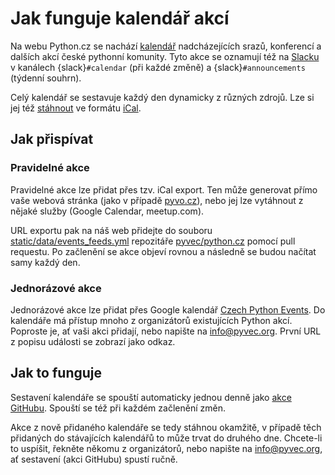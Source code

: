 # Jak funguje kalendář akcí

Na webu Python.cz se nachází [kalendář](https://python.cz/akce/) nadcházejících srazů, konferencí
a dalších akcí české pythonní komunity. Tyto akce se oznamují též na [Slacku](https://pyvec.slack.com/) v kanálech {slack}`#calendar` (při každé změně) a {slack}`#announcements` (týdenní souhrn).

Celý kalendář se sestavuje každý den dynamicky z různých zdrojů. Lze si jej též [stáhnout](https://python.cz/events.ics) ve formátu [iCal](https://cs.wikipedia.org/wiki/ICalendar).

## Jak přispívat

### Pravidelné akce

Pravidelné akce lze přidat přes tzv. iCal export. Ten může generovat přímo vaše webová stránka (jako v případě [pyvo.cz](https://pyvo.cz/)), nebo jej lze vytáhnout z nějaké služby (Google Calendar, meetup.com).

URL exportu pak na náš web přidejte do souboru [static/data/events_feeds.yml](https://github.com/pyvec/python.cz/edit/master/pythoncz/static/data/events_feeds.yml) repozitáře [pyvec/python.cz](https://github.com/pyvec/python.cz) pomocí pull requestu. Po začlenění se akce objeví rovnou a následně se budou načítat samy každý den.

### Jednorázové akce

Jednorázové akce lze přidat přes Google kalendář [Czech Python Events](https://calendar.google.com/calendar/embed?src=kfdeelic1a13jsp7jvai861vfs%40group.calendar.google.com&ctz=Europe%2FPrague). Do kalendáře má přístup mnoho z organizátorů existujících Python akcí. Poproste je, ať vaši akci přidají, nebo napište na [info@pyvec.org](mailto:info@pyvec.org). První URL z popisu události se zobrazí jako odkaz.

## Jak to funguje

Sestavení kalendáře se spouští automaticky jednou denně jako [akce GitHubu](https://github.com/pyvec/python.cz/actions). Spouští se též při každém začlenění změn.

Akce z nově přidaného kalendáře se tedy stáhnou okamžitě, v případě těch přidaných do stávajících kalendářů to může trvat do druhého dne. Chcete-li to uspíšit, řekněte někomu z organizátorů, nebo napište na [info@pyvec.org](mailto:info@pyvec.org), ať sestavení (akci GitHubu) spustí ručně.
